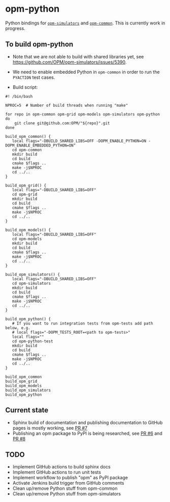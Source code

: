 # opm-python

Python bindings for [`opm-simulators`](https://github.com/OPM/opm-simulators) and [`opm-common`](https://github.com/OPM/opm-common). This is currently work in progress.

## To build opm-python

- Note that we are not able to build with shared libraries yet, see https://github.com/OPM/opm-simulators/issues/5390.

- We need to enable embedded Python in `opm-common` in order to run the `PYACTION` test cases.

- Build script:

```
#! /bin/bash

NPROC=5  # Number of build threads when running "make"

for repo in opm-common opm-grid opm-models opm-simulators opm-python
do
    git clone git@github.com:OPM/"${repo}".git
done

build_opm_common() {
   local flags="-DBUILD_SHARED_LIBS=OFF -DOPM_ENABLE_PYTHON=ON -DOPM_ENABLE_EMBEDDED_PYTHON=ON"
   cd opm-common
   mkdir build
   cd build
   cmake $flags ..
   make -j$NPROC
   cd ../..
}

build_opm_grid() {
   local flags="-DBUILD_SHARED_LIBS=OFF"
   cd opm-grid
   mkdir build
   cd build
   cmake $flags ..
   make -j$NPROC
   cd ../..
}

build_opm_models() {
   local flags="-DBUILD_SHARED_LIBS=OFF"
   cd opm-models
   mkdir build
   cd build
   cmake $flags ..
   make -j$NPROC
   cd ../..
}

build_opm_simulators() {
   local flags="-DBUILD_SHARED_LIBS=OFF"
   cd opm-simulators
   mkdir build
   cd build
   cmake $flags ..
   make -j$NPROC
   cd ../..
}

build_opm_python() {
   # If you want to run integration tests from opm-tests add path below, e.g.
   # local flags="-DOPM_TESTS_ROOT=<path to opm-tests>"
   local flags=""
   cd opm-python-test
   mkdir build
   cd build
   cmake $flags ..
   make -j$NPROC
   cd ../..
}

build_opm_common
build_opm_grid
build_opm_models
build_opm_simulators
build_opm_python

```

## Current state

- Sphinx build of documentation and publishing documentation to GitHub pages is mostly working,
  see [PR #7](https://github.com/OPM/opm-python/pull/7)
- Publishing an opm package to PyPI is being researched, see [PR #6](https://github.com/OPM/opm-python/pull/6) and [PR #8](https://github.com/OPM/opm-python/pull/8)

## TODO

- Implement GitHub actions to build sphinx docs
- Implement GitHub actions to run unit tests
- Implement workflow to publish "opm" as PyPI package
- Activate Jenkins build trigger from GitHub comments
- Clean up/remove Python stuff from opm-common
- Clean up/remove Python stuff from opm-simulators

